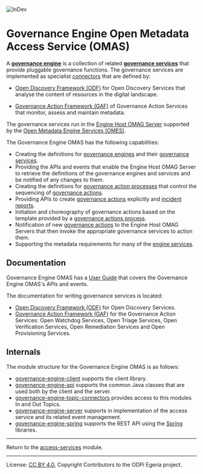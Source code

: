 <!-- SPDX-License-Identifier: CC-BY-4.0 -->
<!-- Copyright Contributors to the ODPi Egeria project. -->

![InDev](../../../open-metadata-publication/website/images/egeria-content-status-in-development.png#pagewidth)

# Governance Engine Open Metadata Access Service (OMAS)


A **[governance engine](docs/concepts/governance-engine.md)** is a collection of related 
**[governance services](docs/concepts/governance-service.md)** that provide pluggable
governance functions.  The governance services are implemented as 
specialist [connectors](../../frameworks/open-connector-framework) that are defined by:

 * [Open Discovery Framework (ODF)](../../frameworks/open-discovery-framework) for Open Discovery Services
   that analyse the content of resources in the digital landscape.
   
 * [Governance Action Framework (GAF)](../../frameworks/governance-action-framework) of Governance Action Services
   that monitor, assess and maintain metadata.

The governance services run in the [Engine Host OMAG Server](../../admin-services/docs/concepts/engine-host.md)
supported by the [Open Metadata Engine Services (OMES)](../../engine-services).
   
The Governance Engine OMAS has the following capabilities:

* Creating the definitions for [governance engines](docs/concepts/governance-engine.md) and
  their [governance services](docs/concepts/governance-service.md).
* Providing the APIs and events that enable the Engine Host OMAG Server to retrieve the definitions
  of the governance engines and services and be notified of any changes to them.
* Creating the definitions for [governance action processes](docs/concepts/governance-action-process.md)
  that control the sequencing of [governance actions](docs/concepts/governance-action.md).
* Providing APIs to create [governance actions](docs/concepts/governance-action.md) explicitly and
  [incident reports](docs/concepts/incident-report.md).
* Initiation and choreography of governance actions based on the template provided by 
  a [governance actions process](docs/concepts/governance-action-process.md).
* Notification of new [governance actions](docs/concepts/governance-action.md) to the 
  Engine Host OMAG Servers that then invoke the appropriate governance services to action them.
* Supporting the metadata requirements for many of the [engine services](../../engine-services).



## Documentation

Governance Engine OMAS has a [User Guide](docs/user) that covers the Governance Engine OMAS's APIs and
events.  

The documentation for writing governance services is located:

* [Open Discovery Framework (ODF)](../../frameworks/open-discovery-framework) for Open Discovery Services.
* [Governance Action Framework (GAF)](../../frameworks/governance-action-framework) for the
Governance Action Services: Open Watchdog Services, Open Triage Services, Open Verification Services, Open Remediation Services
and Open Provisioning Services. 


## Internals

The module structure for the Governance Engine OMAS is as follows:

* [governance-engine-client](governance-engine-client) supports the client library.
* [governance-engine-api](governance-engine-api) supports the common Java classes that are used both by the client and the server.
* [governance-engine-topic-connectors](governance-engine-topic-connectors) provides access to this modules In and Out Topics.
* [governance-engine-server](governance-engine-server) supports in implementation of the access service and its related event management.
* [governance-engine-spring](governance-engine-spring) supports the REST API using the [Spring](../../../developer-resources/Spring.md) libraries.


----
Return to the [access-services](..) module.

----
License: [CC BY 4.0](https://creativecommons.org/licenses/by/4.0/),
Copyright Contributors to the ODPi Egeria project.

